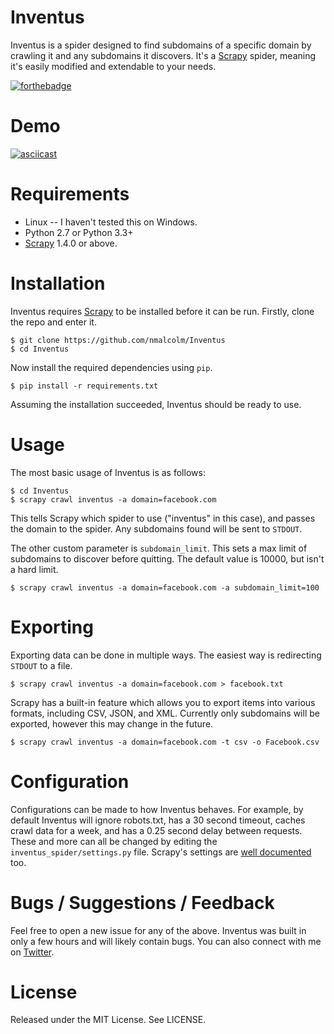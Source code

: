 # Inventus

Inventus is a spider designed to find subdomains of a specific domain by crawling it and any subdomains it discovers. It's a [Scrapy](https://scrapy.org/) spider, meaning it's easily modified and extendable to your needs.

[![forthebadge](http://forthebadge.com/images/badges/fuck-it-ship-it.svg)](http://forthebadge.com)

# Demo

[![asciicast](https://asciinema.org/a/PGIeEpEwZTUdgxrolBpCjljHL.png)](https://asciinema.org/a/PGIeEpEwZTUdgxrolBpCjljHL)

# Requirements

 - Linux -- I haven't tested this on Windows.
 - Python 2.7 or Python 3.3+
 - [Scrapy](https://scrapy.org/) 1.4.0 or above.

# Installation

Inventus requires [Scrapy](https://scrapy.org/) to be installed before it can be run. Firstly, clone the repo and enter it.

```
$ git clone https://github.com/nmalcolm/Inventus
$ cd Inventus
```

Now install the required dependencies using `pip`.

```
$ pip install -r requirements.txt
```

Assuming the installation succeeded, Inventus should be ready to use.

# Usage

The most basic usage of Inventus is as follows:

```
$ cd Inventus
$ scrapy crawl inventus -a domain=facebook.com
```

This tells Scrapy which spider to use ("inventus" in this case), and passes the domain to the spider. Any subdomains found will be sent to `STDOUT`.

The other custom parameter is `subdomain_limit`. This sets a max limit of subdomains to discover before quitting. The default value is 10000, but isn't a hard limit.

```
$ scrapy crawl inventus -a domain=facebook.com -a subdomain_limit=100
```

# Exporting

Exporting data can be done in multiple ways. The easiest way is redirecting `STDOUT` to a file.

```
$ scrapy crawl inventus -a domain=facebook.com > facebook.txt
```

Scrapy has a built-in feature which allows you to export items into various formats, including CSV, JSON, and XML. Currently only subdomains will be exported, however this may change in the future.

```
$ scrapy crawl inventus -a domain=facebook.com -t csv -o Facebook.csv
```

# Configuration

Configurations can be made to how Inventus behaves. For example, by default Inventus will ignore robots.txt, has a 30 second timeout, caches crawl data for a week, and has a 0.25 second delay between requests. These and more can all be changed by editing the `inventus_spider/settings.py` file. Scrapy's settings are [well documented](https://doc.scrapy.org/en/latest/topics/settings.html#aws-access-key-id) too.

# Bugs / Suggestions / Feedback

Feel free to open a new issue for any of the above. Inventus was built in only a few hours and will likely contain bugs. You can also connect with me on [Twitter](https://twitter.com/NathOnSecurity).

# License

Released under the MIT License. See LICENSE.